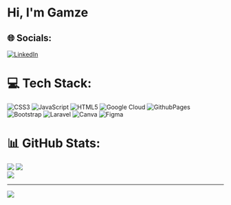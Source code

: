 <h1>Hi, I'm Gamze </h1>

## 🌐 Socials:
[![LinkedIn](https://img.shields.io/badge/LinkedIn-%230077B5.svg?logo=linkedin&logoColor=white)](https://linkedin.com/in/gamzekirmit) 

# 💻 Tech Stack:
![CSS3](https://img.shields.io/badge/css3-%231572B6.svg?style=flat&logo=css3&logoColor=white) ![JavaScript](https://img.shields.io/badge/javascript-%23323330.svg?style=flat&logo=javascript&logoColor=%23F7DF1E) ![HTML5](https://img.shields.io/badge/html5-%23E34F26.svg?style=flat&logo=html5&logoColor=white) ![Google Cloud](https://img.shields.io/badge/GoogleCloud-%234285F4.svg?style=flat&logo=google-cloud&logoColor=white) ![GithubPages](https://img.shields.io/badge/github%20pages-121013?style=flat&logo=github&logoColor=white) ![Bootstrap](https://img.shields.io/badge/bootstrap-%238511FA.svg?style=flat&logo=bootstrap&logoColor=white) ![Laravel](https://img.shields.io/badge/laravel-%23FF2D20.svg?style=flat&logo=laravel&logoColor=white) ![Canva](https://img.shields.io/badge/Canva-%2300C4CC.svg?style=flat&logo=Canva&logoColor=white) ![Figma](https://img.shields.io/badge/figma-%23F24E1E.svg?style=flat&logo=figma&logoColor=white)
# 📊 GitHub Stats:
![](https://github-readme-stats.vercel.app/api?username=gamzekirmit&theme=vue&hide_border=true&include_all_commits=false&count_private=false)
![](https://github-readme-streak-stats.herokuapp.com/?user=gamzekirmit&theme=vue&hide_border=true)<br/>
![](https://github-readme-stats.vercel.app/api/top-langs/?username=gamzekirmit&theme=vue&hide_border=true&include_all_commits=false&count_private=false&layout=compact)

---
[![](https://visitcount.itsvg.in/api?id=gamzekirmit&icon=0&color=7)](https://visitcount.itsvg.in)

<!-- Proudly created with GPRM ( https://gprm.itsvg.in ) -->
